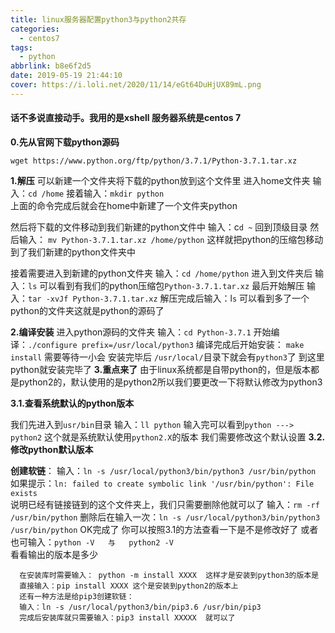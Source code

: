 ```yaml
---
title: linux服务器配置python3与python2共存
categories:
  - centos7
tags:
  - python
abbrlink: b8e6f2d5
date: 2019-05-19 21:44:10
cover: https://i.loli.net/2020/11/14/eGt64DuHjUX89mL.png
---
```


#### 话不多说直接动手。我用的是xshell 服务器系统是centos 7


**0.先从官网下载python源码**

    wget https://www.python.org/ftp/python/3.7.1/Python-3.7.1.tar.xz

**1.解压**
 可以新建一个文件夹将下载的python放到这个文件里
 进入home文件夹
 输入：`cd /home` 
 接着输入：`mkdir python`  
 上面的命令完成后就会在home中新建了一个文件夹python
 <!--more-->
 然后将下载的文件移动到我们新建的python文件中
 输入：c`d ~` 
 回到顶级目录
 然后输入： `mv Python-3.7.1.tar.xz /home/python`
 这样就把python的压缩包移动到了我们新建的python文件夹中
 
 接着需要进入到新建的python文件夹
 输入：`cd /home/python`
 进入到文件夹后 输入：`ls`  可以看到有我们的python压缩包`Python-3.7.1.tar.xz` 最后开始解压
 输入：`tar -xvJf Python-3.7.1.tar.xz` 
 解压完成后输入：l`s` 
 可以看到多了一个python的文件夹这就是python的源码了

**2.编译安装**
进入python源码的文件夹
输入：`cd Python-3.7.1`
开始编译：`./configure prefix=/usr/local/python3`
编译完成后开始安装： `make install`    需要等待一小会
安装完毕后 `/usr/local/`目录下就会有`python3`了
到这里python就安装完毕了
**3.重点来了**
由于linux系统都是自带python的，但是版本都是python2的，默认使用的是python2所以我们要更改一下将默认修改为python3

**3.1.查看系统默认的python版本**



我们先进入到`usr/bin`目录
输入：`ll python`
输入完可以看到`python ---> python2` 这个就是系统默认使用`python2.X`的版本
我们需要修改这个默认设置
**3.2.修改python默认版本**


**创建软链**：
      输入：`ln -s /usr/local/python3/bin/python3 /usr/bin/python`  
      如果提示：`ln: failed to create symbolic link '/usr/bin/python': File exists`  
      说明已经有链接链到的这个文件夹上，我们只需要删除他就可以了
      输入：`rm -rf /usr/bin/python`
      删除后在输入一次：`ln -s /usr/local/python3/bin/python3 /usr/bin/python` 
      OK完成了
      你可以按照3.1的方法查看一下是不是修改好了 
      或者也可输入：`python -V   与   python2 -V`           
      看看输出的版本是多少
           
      在安装库时需要输入： python -m install XXXX  这样才是安装到python3的版本是
      直接输入：pip install XXXX 这个是安装到python2的版本上
      还有一种方法是给pip3创建软链：
      输入：ln -s /usr/local/python3/bin/pip3.6 /usr/bin/pip3           
      完成后安装库就只需要输入：pip3 install XXXXX  就可以了

